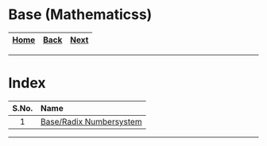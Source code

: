 # Base (Mathematicss)

| [Home](/README.md) | [Back](/Bootable_Programs/2_bootable_program_for_x86.md) | [Next](./1_Base_Maths.md) |
| :---: | :---: | :---: |

---

# Index

| S.No. | Name |
| :---: | :--- |
| 1 | [Base/Radix Numbersystem](./1_Base_Maths.md) |

---
